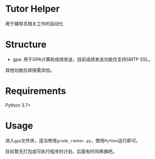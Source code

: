 # Tutor Helper

用于辅导员相关工作的自动化

# Structure

* gpa: 用于GPA计算和成绩发送，目前成绩发送功能仅支持SMTP SSL。

其他功能后续按需添加。

# Requirements

Python 3.7+

# Usage

进入`gpa`文件夹，适当修改`grade_ranker.py`，使用`Python`运行即可。

目前暂无打包成可执行程序的计划，后面有时间再搞吧。
